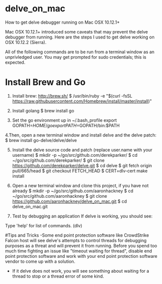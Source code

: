 # delve_on_mac
How to get delve debugger running on Mac OSX 10.12.1+

Mac OSX 10.12.1+ introduced some caveats that may prevent the delve debugger from running. Here are the steps I used to get delve working on OSX 10.12.2 (Sierra).

All of the following commands are to be run from a terminal window as an unprivledged user. You may get prompted for sudo credentials; this is expected.

# Install Brew and Go
1. Install brew: http://brew.sh/
$ /usr/bin/ruby -e "$(curl -fsSL https://raw.githubusercontent.com/Homebrew/install/master/install)"

2. Install golang
$ brew install go

3. Set the go environment up in ~/.bash_profile
export GOPATH=$HOME/go
export PATH=$GOPATH/bin:$PATH

4.Then, open a new terminal window and install delve and the delve patch:
$ brew install go-delve/delve/delve

5. Install the delve source code and patch (replace user.name with your username)
$ mkdir -p ~/go/src/github.com/derekparker/
$ cd ~/go/src/github.com/derekparker/
$ git clone https://github.com/derekparker/delve.git
$ cd delve
$ git fetch origin pull/665/head
$ git checkout FETCH_HEAD
$ CERT=dlv-cert make install

6. Open a new terminal window and clone this project, if you have not already
$ mkdir -p ~/go/src/github.com/aaronhackney
$ cd ~/go/src/github.com/aaronhackney
$ git clone https://github.com/aaronhackney/delve_on_mac.git
$ cd delve_on_mac.git

7. Test by debugging an application
If delve is working, you should see:

 Type 'help' for list of commands.
 (dlv)

#Tips and Tricks
-Some end point protection software like CrowdStrike Falcon host will see delve's attempts to control threads for debugging purposes as a threat and will prevent it from running. Before you spend too much time fighting an issue like "timeout waiting for thread", disable end point protection software and work with your end point protection software vendor to come up with a solution.

- If it delve does not work, you will see something about waiting for a thread to stop or a thread error of some kind.
